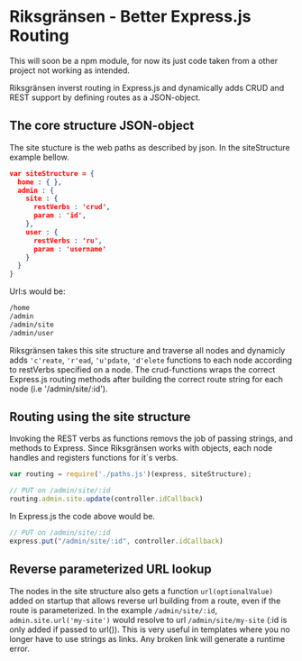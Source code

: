 Riksgränsen - Better Express.js Routing
===========

This will soon be a npm module, for now its just code taken from a other project not working as intended.

Riksgränsen inverst routing in  Express.js and dynamically adds CRUD and REST support by defining routes as a JSON-object.

The core structure JSON-object
------------------------------
The site stucture is the web paths as described by json. In the siteStructure example bellow.

```json
var siteStructure = {
  home : { },
  admin : {
    site : {
      restVerbs : 'crud',
      param : 'id',
    },
    user : {
      restVerbs : 'ru',
      param : 'username'
    }
  }
}
```

Url:s would be:
```html
/home
/admin
/admin/site
/admin/user
```

Riksgränsen takes this site structure and traverse all nodes and dynamicly adds `'c'reate`, `'r'ead`, `'u'pdate`, `'d'elete` functions to each node according to restVerbs specified on a node. The crud-functions wraps the correct Express.js routing methods after building the correct route string for each node (i.e '/admin/site/:id').

Routing using the site structure
--------------------------------

Invoking the REST verbs as functions removs the job of passing strings, and methods to Express. Since Riksgränsen works with objects, each node handles and registers functions for it´s verbs.

```javascript
var routing = require('./paths.js')(express, siteStructure);

// PUT on /admin/site/:id
routing.admin.site.update(controller.idCallback)
```

In Express.js the code above would be.
```javascript
// PUT on /admin/site/:id
express.put("/admin/site/:id", controller.idCallback)
```


Reverse parameterized URL lookup
------------------------------
The nodes in the site structure also gets a function `url(optionalValue)` added on startup that allows reverse url building from a route, even if the route is parameterized. In the example `/admin/site/:id`, `admin.site.url('my-site')` would resolve to url `/admin/site/my-site` (:id is only added if passed to url()). This is very useful in templates where you no longer have to use strings as links. Any broken link will generate a runtime error.

